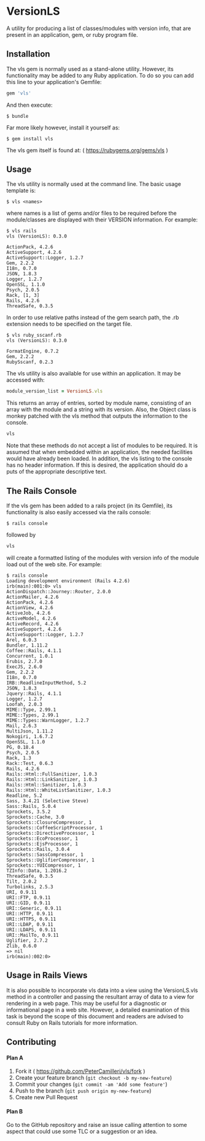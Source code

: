 # VersionLS

A utility for producing a list of classes/modules with version info, that are
present in an application, gem, or ruby program file.

## Installation

The vls gem is normally used as a stand-alone utility. However, its
functionality may be added to any Ruby application. To do so you can add this
line to your application's Gemfile:

```ruby
gem 'vls'
```

And then execute:

    $ bundle

Far more likely however, install it yourself as:

    $ gem install vls

The vls gem itself is found at: ( https://rubygems.org/gems/vls )

## Usage

The vls utility is normally used at the command line. The basic usage template
is:

    $ vls <names>

where names is a list of gems and/or files to be required before the
module/classes are displayed with their VERSION information. For example:

    $ vls rails
    vls (VersionLS): 0.3.0

    ActionPack, 4.2.6
    ActiveSupport, 4.2.6
    ActiveSupport::Logger, 1.2.7
    Gem, 2.2.2
    I18n, 0.7.0
    JSON, 1.8.3
    Logger, 1.2.7
    OpenSSL, 1.1.0
    Psych, 2.0.5
    Rack, [1, 3]
    Rails, 4.2.6
    ThreadSafe, 0.3.5

In order to use relative paths instead of the gem search path, the .rb extension
needs to be specified on the target file.

    $ vls ruby_sscanf.rb
    vls (VersionLS): 0.3.0

    FormatEngine, 0.7.2
    Gem, 2.2.2
    RubySscanf, 0.2.3

The vls utility is also available for use within an application. It may be
accessed with:
```ruby
module_version_list = VersionLS.vls
```
This returns an array of entries, sorted by module name, consisting of an
array with the module and a string with its version. Also, the Object class
is monkey patched with the vls method that outputs the information to the
console.

```ruby
vls
```

Note that these methods do not accept a list of modules to be required. It
is assumed that when embedded within an application, the needed facilities
would have already been loaded. In addition, the vls listing to the console
has no header information. If this is desired, the application should do a
puts of the appropriate descriptive text.

## The Rails Console

If the vls gem has been added to a rails project (in its Gemfile), its
functionality is also easily accessed via the rails console:

    $ rails console

followed by

```ruby
vls
```

will create a formatted listing of the modules with version info of the module
load out of the web site. For example:

    $ rails console
    Loading development environment (Rails 4.2.6)
    irb(main):001:0> vls
    ActionDispatch::Journey::Router, 2.0.0
    ActionMailer, 4.2.6
    ActionPack, 4.2.6
    ActionView, 4.2.6
    ActiveJob, 4.2.6
    ActiveModel, 4.2.6
    ActiveRecord, 4.2.6
    ActiveSupport, 4.2.6
    ActiveSupport::Logger, 1.2.7
    Arel, 6.0.3
    Bundler, 1.11.2
    Coffee::Rails, 4.1.1
    Concurrent, 1.0.1
    Erubis, 2.7.0
    ExecJS, 2.6.0
    Gem, 2.2.2
    I18n, 0.7.0
    IRB::ReadlineInputMethod, 5.2
    JSON, 1.8.3
    Jquery::Rails, 4.1.1
    Logger, 1.2.7
    Loofah, 2.0.3
    MIME::Type, 2.99.1
    MIME::Types, 2.99.1
    MIME::Types::WarnLogger, 1.2.7
    Mail, 2.6.3
    MultiJson, 1.11.2
    Nokogiri, 1.6.7.2
    OpenSSL, 1.1.0
    PG, 0.18.4
    Psych, 2.0.5
    Rack, 1.3
    Rack::Test, 0.6.3
    Rails, 4.2.6
    Rails::Html::FullSanitizer, 1.0.3
    Rails::Html::LinkSanitizer, 1.0.3
    Rails::Html::Sanitizer, 1.0.3
    Rails::Html::WhiteListSanitizer, 1.0.3
    Readline, 5.2
    Sass, 3.4.21 (Selective Steve)
    Sass::Rails, 5.0.4
    Sprockets, 3.5.2
    Sprockets::Cache, 3.0
    Sprockets::ClosureCompressor, 1
    Sprockets::CoffeeScriptProcessor, 1
    Sprockets::DirectiveProcessor, 1
    Sprockets::EcoProcessor, 1
    Sprockets::EjsProcessor, 1
    Sprockets::Rails, 3.0.4
    Sprockets::SassCompressor, 1
    Sprockets::UglifierCompressor, 1
    Sprockets::YUICompressor, 1
    TZInfo::Data, 1.2016.2
    ThreadSafe, 0.3.5
    Tilt, 2.0.2
    Turbolinks, 2.5.3
    URI, 0.9.11
    URI::FTP, 0.9.11
    URI::GID, 0.9.11
    URI::Generic, 0.9.11
    URI::HTTP, 0.9.11
    URI::HTTPS, 0.9.11
    URI::LDAP, 0.9.11
    URI::LDAPS, 0.9.11
    URI::MailTo, 0.9.11
    Uglifier, 2.7.2
    Zlib, 0.6.0
    => nil
    irb(main):002:0>

## Usage in Rails Views

It is also possible to incorporate vls data into a view using the VersionLS.vls
method in a controller and passing the resultant array of data to a view for
rendering in a web page. This may be useful for a diagnostic or informational
page in a web site. However, a detailed examination of this task is beyond the
scope of this document and readers are advised to consult Ruby on Rails
tutorials for more information.

## Contributing

#### Plan A

1. Fork it ( https://github.com/PeterCamilleri/vls/fork )
2. Create your feature branch (`git checkout -b my-new-feature`)
3. Commit your changes (`git commit -am 'Add some feature'`)
4. Push to the branch (`git push origin my-new-feature`)
5. Create new Pull Request

#### Plan B

Go to the GitHub repository and raise an issue calling attention to some
aspect that could use some TLC or a suggestion or an idea.
